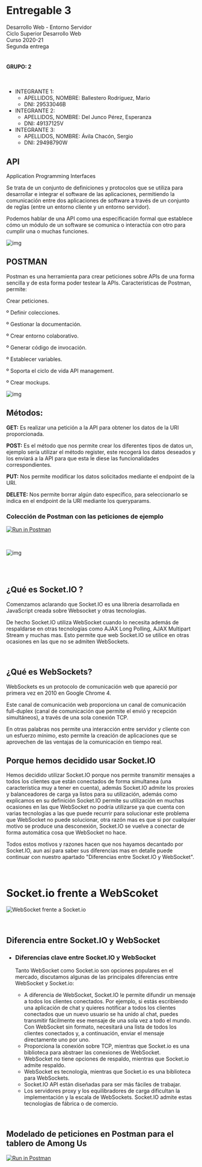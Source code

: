 # Entregable 3

Desarrollo Web - Entorno Servidor <br>
Ciclo Superior Desarrollo Web <br>
Curso 2020-21 <br>
Segunda entrega <br>
<br>

#### GRUPO: 2  
<br>

- INTEGRANTE 1:  
    - APELLIDOS, NOMBRE: Ballestero Rodríguez, Mario  
    - DNI: 29533046B  
- INTEGRANTE 2:  
    - APELLIDOS, NOMBRE: Del Junco Pérez, Esperanza  
    - DNI: 49137125V  
- INTEGRANTE 3:  
    - APELLIDOS, NOMBRE: Ávila Chacón, Sergio  
    - DNI: 29498790W

## API 

Application Programming Interfaces

Se trata de un conjunto de definiciones y protocolos que se utiliza para desarrollar e integrar el software de las aplicaciones, permitiendo la comunicación entre dos aplicaciones de software a través de un conjunto de reglas (entre un entorno cliente y un entorno servidor).

Podemos hablar de una API como una especificación formal que establece cómo un módulo de un software se comunica o interactúa con otro para cumplir una o muchas funciones.





![img](https://lh4.googleusercontent.com/QK-y7aa-s6E_-hkvhdm6_dQf2FFJGukAvUlh8q8cru-ajEm-BwpKOWFxwxlusYdGD24qBWAPS7Lxgeij_DUJzE8ny8l3zX80wdXaffLERkIr2ZTI8Wwfze02_yvEg6HJMuGUpFdUstc)





## POSTMAN

Postman es una herramienta para crear peticiones sobre APIs de una forma sencilla y de esta forma poder testear la APIs. Características de Postman, permite:

Crear peticiones.

º Definir colecciones.

º Gestionar la documentación.

º Crear entorno colaborativo.

º Generar código de invocación.

º Establecer variables.

º Soporta el ciclo de vida API management.

º Crear mockups.



![img](https://lh6.googleusercontent.com/UIx_dI5AJ62wCzRIXDGWlQe5JyiThcgV90Io_ZwdGljcxwY9J9zHu6RQAAAcQv4I4I1jIwBj5q33deZzw-ASHwRgtfGtKR9g9bAUBWNUgKeSHoetf4RZh6mE9pzVPjcntTaCxss6VOM)







## Métodos:



**GET:** Es realizar una petición a la API para obtener los datos de la URI proporcionada.

**POST:** Es el método que nos permite crear los diferentes tipos de datos un, ejemplo sería utilizar el método 		    register, este recogerá los datos deseados y los enviará a la API para que esta le diese las 					      			funcionalidades correspondientes.

**PUT:**  Nos permite modificar los datos solicitados mediante el endpoint de la URI.

**DELETE:** Nos permite borrar algún dato específico, para seleccionarlo se indica en el endpoint de la URI mediante los queryparams.



### Colección de Postman con las peticiones de ejemplo

[![Run in Postman](https://run.pstmn.io/button.svg)](https://app.getpostman.com/run-collection/2e48b33fde1386c6406d)

<br>

![img](https://lh4.googleusercontent.com/3tHoqR_Ch4jGcdc4e5mzfSKKsU7-lksJd9oeMhDppTVLIlGbZKmBMxJJ8vkwWHCszf6zSiqaygHmkhnoNfU3AlJvL51wDjzLIniCZCR6Etf2SgTvryGsFi2tATf1OOdaCb_L-MZ2IXI)


<br>

<br>


## ¿Qué es Socket.IO ?

Comenzamos aclarando que Socket.IO es una librería desarrollada en JavaScript creada sobre Websocket y otras tecnologías. 

De hecho Socket.IO utiliza WebSocket cuando lo necesita además de respaldarse en otras tecnologías como AJAX Long Polling, AJAX Multipart Stream y muchas mas. Esto permite que web Socket.IO se utilice en otras ocasiones en las que no se admiten WebSockets.


<br>

## ¿Qué es WebSockets?

WebSockets es un protocolo de comunicación web que apareció por primera vez en 2010 en Google Chrome 4. 

Este canal de comunicación web proporciona un canal de comunicación full-duplex (canal de comunicación que permite el envió y recepción simultáneos), a través de una sola conexión TCP.

En otras palabras nos permite una interacción entre servidor y cliente con un esfuerzo mínimo, esto permite la creación de aplicaciones que se aprovechen de las ventajas de la comunicación en tiempo real.



## Porque hemos decidido usar Socket.IO

Hemos decidido utilizar Socket.IO porque nos permite transmitir mensajes a todos los clientes que están conectados de forma simultanea (una característica muy a tener en cuenta), además Socket.IO admite los proxies y balanceadores de carga ya listos para su utilización, además como explicamos en su definición Socket.IO permite su utilización en muchas ocasiones en las que WebSocket no podría utilizarse ya que cuenta con varias tecnologías a las que puede recurrir para solucionar este problema que WebSocket no puede solucionar, otra razón mas es que si por cualquier motivo se produce una desconexión, Socket.IO se vuelve a conectar de forma automática cosa que WebSocket no hace.

Todos estos motivos y razones hacen que nos hayamos decantado por Socket.IO, aun así para saber sus diferencias mas en detalle puede continuar con nuestro apartado "Diferencias entre Socket.IO y WebSocket".

<br>


#  Socket.io frente a WebScoket



![WebSocket frente a Socket.io](https://cdn.educba.com/academy/wp-content/uploads/2018/11/WebSocket-vs-Socket.io_-2.png)


<br>


## Diferencia entre Socket.IO y WebSocket

- ### Diferencias clave entre Socket.IO y WebSocket

  Tanto WebSocket como Socket.io son opciones populares en el mercado, discutamos algunas de las principales diferencias entre WebSocket y Socket.io:

  - A diferencia de WebSocket, Socket.IO le permite difundir un mensaje a todos los clientes conectados. Por ejemplo, si estás escribiendo una aplicación de chat y quieres notificar a todos los clientes conectados que un nuevo usuario se ha unido al chat, puedes transmitir fácilmente ese mensaje de una sola vez a todo el mundo. Con WebSocket sin formato, necesitará una lista de todos los clientes conectados y, a continuación, enviar el mensaje directamente uno por uno.
  - Proporciona la conexión sobre TCP, mientras que Socket.io es una biblioteca para abstraer las conexiones de WebSocket.
  - WebSocket no tiene opciones de respaldo, mientras que Socket.io admite respaldo.
  - WebSocket es tecnología, mientras que Socket.io es una biblioteca para WebSockets.
  - Socket.IO API están diseñadas para ser más fáciles de trabajar.
  - Los servidores proxy y los equilibradores de carga dificultan la implementación y la escala de WebSockets. Socket.IO admite estas tecnologías de fábrica o de comercio.


<br>

## Modelado de peticiones en Postman para el tablero de Among Us

[![Run in Postman](https://run.pstmn.io/button.svg)](https://app.getpostman.com/run-collection/eb5bdb69536f79a6c182)

